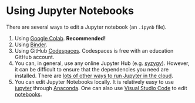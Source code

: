# Using Jupyter Notebooks

There are several ways to edit a Jupyter notebook (an `.ipynb` file).
1. Using [Google Colab](https://colab.research.google.com/). **Recommended!**
1. Using [Binder](https://mybinder.org/).
1. Using GitHub [Codespaces](https://github.com/features/codespaces). Codespaces is free with an education GitHub account.
1. You can, in general, use any online Jupyter Hub (e.g. [syzygy](https://mcmaster.syzygy.ca/)). However, it can be difficult to ensure that the dependencies you need are installed. There are [lots of other ways to run Jupyter in the cloud](https://jupyter4edu.github.io/jupyter-edu-book/getting-going.html#running-jupyter-in-the-cloud).
1. You can edit Jupyter Notebooks locally. It is relatively easy to use [jupyter](https://docs.anaconda.com/ae-notebooks/user-guide/basic-tasks/apps/jupyter/index.html) through [Anaconda](https://www.anaconda.com/products/individual). One can also use [Visual Studio Code](https://code.visualstudio.com/) to edit [notebooks](https://code.visualstudio.com/docs/datascience/jupyter-notebooks).
